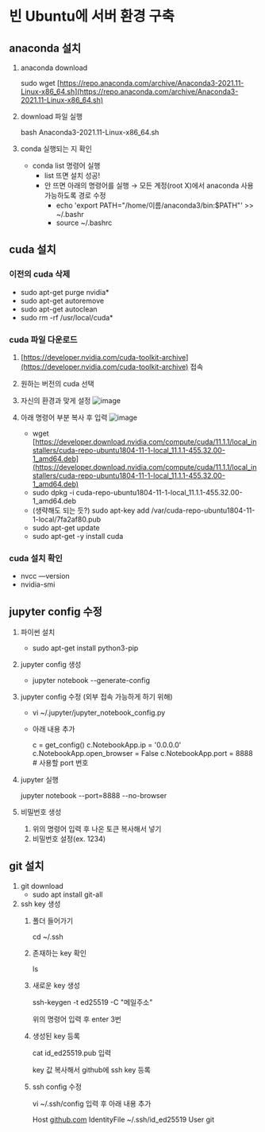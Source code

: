 # 빈 Ubuntu에 서버 환경 구축
## anaconda 설치

1. anaconda download
    
    sudo wget [https://repo.anaconda.com/archive/Anaconda3-2021.11-Linux-x86_64.sh](https://repo.anaconda.com/archive/Anaconda3-2021.11-Linux-x86_64.sh)
    
2. download 파일 실행
    
    bash Anaconda3-2021.11-Linux-x86_64.sh
    
3. conda 실행되는 지 확인
    - conda list 명령어 실행
        - list 뜨면 설치 성공!
        - 안 뜨면 아래의 명령어를 실행 → 모든 계정(root X)에서 anaconda 사용 가능하도록 경로 수정
            - echo 'export PATH="/home/이름/anaconda3/bin:$PATH"' >> ~/.bashr
            - source ~/.bashrc

## cuda 설치

### 이전의 cuda 삭제

- sudo apt-get purge nvidia*
- sudo apt-get autoremove
- sudo apt-get autoclean
- sudo rm -rf /usr/local/cuda*

### cuda 파일 다운로드

1. [https://developer.nvidia.com/cuda-toolkit-archive](https://developer.nvidia.com/cuda-toolkit-archive) 접속
2. 원하는 버전의 cuda 선택
3. 자신의 환경과 맞게 설정
    ![image](https://user-images.githubusercontent.com/62591011/204449616-33d8d63d-beed-4e78-8789-dda7a962918f.png)

    
4. 아래 명령어 부분 복사 후 입력
    ![image](https://user-images.githubusercontent.com/62591011/204449652-59aab9c2-bd50-47a4-8141-44ad10c592d3.png)    
    - wget [https://developer.download.nvidia.com/compute/cuda/11.1.1/local_installers/cuda-repo-ubuntu1804-11-1-local_11.1.1-455.32.00-1_amd64.deb](https://developer.download.nvidia.com/compute/cuda/11.1.1/local_installers/cuda-repo-ubuntu1804-11-1-local_11.1.1-455.32.00-1_amd64.deb)
    - sudo dpkg -i cuda-repo-ubuntu1804-11-1-local_11.1.1-455.32.00-1_amd64.deb
    - (생략해도 되는 듯?) sudo apt-key add /var/cuda-repo-ubuntu1804-11-1-local/7fa2af80.pub
    - sudo apt-get update
    - sudo apt-get -y install cuda

### cuda 설치 확인

- nvcc —version
- nvidia-smi

## jupyter config 수정

1. 파이썬 설치 
    - sudo apt-get install python3-pip
2. jupyter config 생성
    - jupyter notebook --generate-config
3. jupyter config 수정 (외부 접속 가능하게 하기 위해)
    - vi ~/.jupyter/jupyter_notebook_config.py
    - 아래 내용 추가
        
        c = get_config()
        c.NotebookApp.ip = '0.0.0.0'
        c.NotebookApp.open_browser = False
        c.NotebookApp.port = 8888 # 사용할 port 번호
        
4. jupyter 실행 
    
    jupyter notebook --port=8888 --no-browser
    
5. 비밀번호 생성
    1. 위의 명령어 입력 후 나온 토큰 복사해서 넣기
    2. 비밀번호 설정(ex. 1234)
    

## git 설치

1. git download
    - sudo apt install git-all
2. ssh key 생성
    1. 폴더 들어가기
        
        cd ~/.ssh
        
    2. 존재하는 key 확인 
        
        ls
        
    3. 새로운 key 생성
        
        ssh-keygen -t ed25519 -C "메일주소"
        
        위의 명령어 입력 후 enter 3번
        
    4. 생성된 key 등록  
        
        cat id_ed25519.pub 입력  
        
        key 값 복사해서 github에 ssh key 등록  
        
    5. ssh config 수정  
        
        vi ~/.ssh/config 입력 후 아래 내용 추가
        
        Host [github.com](http://github.com/)
        IdentityFile ~/.ssh/id_ed25519
        User git
